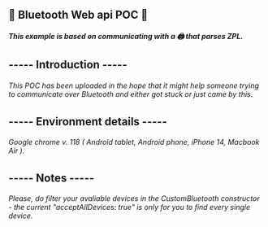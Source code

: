 ## 📲 Bluetooth Web api POC 📲
##### This example is based on communicating with a 🖨️ that parses ZPL.
## ----- Introduction -----
###### This POC has been uploaded in the hope that it might help someone trying to communicate over Bluetooth and either got stuck or just came by this.
## ----- Environment details -----
###### Google chrome v. 118 ( Android tablet, Android phone, iPhone 14, Macbook Air ).
## ----- Notes -----
###### Please, do filter your avaliable devices in the CustomBluetooth constructor - the current "acceptAllDevices: true" is only for you to find every single device.